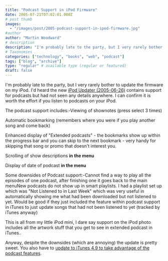 ```yaml
---
title: "Podcast Support in iPod Firmware"
date: 2005-07-21T07:02:01.000Z
# post thumb
images:
  - "/images/post/2005-podcast-support-in-ipod-firmware.jpg"
#author
author: "Martin Woodward"
# description
description: "I'm probably late to the party, but I very rarely bother to update the firmware on my iPod."
# Taxonomies
categories: ["technology", "books", "web", "podcast"]
tags: ["blog", "archive"]
type: "regular" # available type (regular or featured)
draft: false
---
```

I'm probably late to the party, but I very rarely bother to update the firmware on my iPod.  I'd heard the new [iPod Updater (2005-06-26)](http://www.apple.com/ipod/download/) contains support for podcasts but had not seen any details anywhere.  I can confirm it is worth the effort if you listen to podcasts on your iPod.

The podcast support includes:-Viewing of shownotes (press select 3 times)

Automatic bookmarking (remembers where you were if you play another song and come back)

Enhanced display of "Extended podcasts" - the bookmarks show up within the progress bar and you can skip to the next bookmark - very handy for skipping that song or promo that doesn't interest you.

Scrolling of show descriptions **in the menu**

Display of date of podcast **in the menu**

Some downsides of Podcast support:-Cannot find a way to play all the episodes of one podcast, after finishing one it goes back to the main menuNew podcasts do not show up in smart playlists.  I had a playlist set up which was "Not Listened to in Last Week" which was very useful in automatically showing me what had been downloaded but not listened to yet.  Would be good if they just included the feature within podcast support in iTunes to just update songs that had not been listened to yet (tracked by iTunes anyway)

This is all from my little iPod mini, I dare say support on the iPod photo includes all the artwork stuff that you get to see in extended podcast in iTunes..

Anyway, despite the downsides (which are annoying) the update is pretty sweet.  You also have to [update to iTunes 4.9 to take advantage of the podcast features](http://www.woodwardweb.com/podcasting/000112.html).
